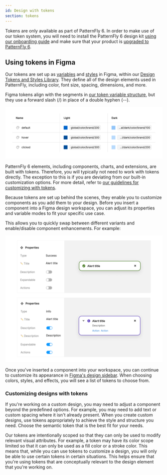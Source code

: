 ```yaml
---
id: Design with tokens
section: tokens
---
```


Tokens are only available as part of PatternFly 6. In order to make use of our token system, you will need to install the PatternFly 6 design kit [using our onboarding guide](/get-started/design) and make sure that your product is [upgraded to PatternFly 6](/get-started/upgrade). 

## Using tokens in Figma

Our tokens are set up as [variables](https://help.figma.com/hc/en-us/articles/15339657135383-Guide-to-variables-in-Figma) and [styles](https://help.figma.com/hc/en-us/articles/360039238753-Styles-in-Figma) in Figma, within our [Design Tokens and Styles Library](https://www.figma.com/@PatternFly). They define all of the design elements used in PatternFly, including color, font size, spacing, dimensions, and more.

Figma tokens align with the segments in [our token variable structure](/tokens/about-tokens#token-names), but they use a forward slash (/) in place of a double hyphen (--).

![Table of brand color tokens.](./img/token-example-brand.png)  

PatternFly 6 elements, including components, charts, and extensions, are built with tokens. Therefore, you will typically not need to work with tokens directly. The exception to this is if you are deviating from our built-in customization options. For more detail, refer to [our guidelines for customizing with tokens](#customizing-designs-with-tokens).

Because tokens are set up behind the scenes, they enable you to customize components as you add them to your design. Before you insert a component into a Figma design workspace, you can adjust its properties and variable modes to fit your specific use case. 

This allows you to quickly swap between different variants and enable/disable component enhancements. For example: 

![PatternFly alert components built with Figma tokens.](./img/component-instance.png)  


Once you've inserted a component into your workspace, you can continue to customize its appearance in [Figma's design sidebar](https://help.figma.com/hc/en-us/articles/360039832014-Design-prototype-and-explore-layer-properties-in-the-right-sidebar). When choosing colors, styles, and effects, you will see a list of tokens to choose from.

### Customizing designs with tokens

If you're working on a custom design, you may need to adjust a component beyond the predefined options. For example, you may need to add text or custom spacing where it isn't already present. When you create custom designs, use tokens appropriately to achieve the style and structure you need. Choose the semantic token that is the best fit for your needs. 

Our tokens are intentionally scoped so that they can only be used to modify relevant visual attributes. For example, a token may have its color scope limited so that it can only be used as a fill color or a stroke color. This means that, while you can use tokens to customize a design, you will only be able to use certain tokens in certain situations. This helps ensure that you're using tokens that are conceptually relevant to the design element that you're working on.
